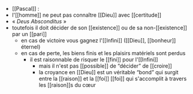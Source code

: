 - [[Pascal]] : 
 - l'[[homme]] ne peut pas connaître [[Dieu]] avec [[certitude]]
  - « *Deus Absconditus* »
  - toutefois il doit décider de son [[existence]] ou de sa non-[[existence]] par un [[pari]]
    - en cas de victoire vous gagnez l'[[Infini]] ([[Dieu]], [[bonheur]] éternel)
    - en cas de perte, les biens finis et les plaisirs matériels sont perdus
      - il est raisonnable de risquer le [[fini]] pour l'[[Infini]]
        - mais il n'est pas [[possible]] de “décider” de [[croire]]
        - la croyance en [[Dieu]] est un véritable “bond” qui surgit entre la [[raison]] et la [[foi]] [[foi]] qui s'accomplit à travers les [[raison]]s du cœur
